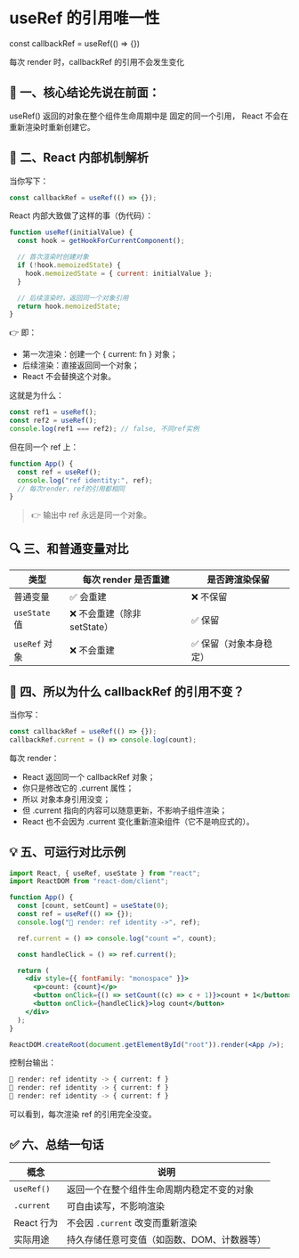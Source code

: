 # useRef 的引用唯一性

const callbackRef = useRef(() => {})

每次 render 时，callbackRef 的引用不会发生变化

## 🧩 一、核心结论先说在前面：

useRef() 返回的对象在整个组件生命周期中是 固定的同一个引用，
React 不会在重新渲染时重新创建它。

## 🧠 二、React 内部机制解析

当你写下：

```js
const callbackRef = useRef(() => {});
```

React 内部大致做了这样的事（伪代码）：

```js
function useRef(initialValue) {
  const hook = getHookForCurrentComponent();

  // 首次渲染时创建对象
  if (!hook.memoizedState) {
    hook.memoizedState = { current: initialValue };
  }

  // 后续渲染时，返回同一个对象引用
  return hook.memoizedState;
}
```

👉 即：

- 第一次渲染：创建一个 { current: fn } 对象；
- 后续渲染：直接返回同一个对象；
- React 不会替换这个对象。

这就是为什么：

```js
const ref1 = useRef();
const ref2 = useRef();
console.log(ref1 === ref2); // false, 不同ref实例
```

但在同一个 ref 上：

```jsx
function App() {
  const ref = useRef();
  console.log("ref identity:", ref);
  // 每次render，ref的引用都相同
}
```

> 👉 输出中 ref 永远是同一个对象。

## 🔍 三、和普通变量对比

| 类型          | 每次 render 是否重建         | 是否跨渲染保留          |
| ------------- | ---------------------------- | ----------------------- |
| 普通变量      | ✅ 会重建                    | ❌ 不保留               |
| `useState` 值 | ❌ 不会重建（除非 setState） | ✅ 保留                 |
| `useRef` 对象 | ❌ 不会重建                  | ✅ 保留（对象本身稳定） |

## 🧩 四、所以为什么 callbackRef 的引用不变？

当你写：

```js
const callbackRef = useRef(() => {});
callbackRef.current = () => console.log(count);
```

每次 render：

- React 返回同一个 callbackRef 对象；
- 你只是修改它的 .current 属性；
- 所以 对象本身引用没变；
- 但 .current 指向的内容可以随意更新，不影响子组件渲染；
- React 也不会因为 .current 变化重新渲染组件（它不是响应式的）。

## 💡 五、可运行对比示例

```jsx
import React, { useRef, useState } from "react";
import ReactDOM from "react-dom/client";

function App() {
  const [count, setCount] = useState(0);
  const ref = useRef(() => {});
  console.log("🔁 render: ref identity ->", ref);

  ref.current = () => console.log("count =", count);

  const handleClick = () => ref.current();

  return (
    <div style={{ fontFamily: "monospace" }}>
      <p>count: {count}</p>
      <button onClick={() => setCount((c) => c + 1)}>count + 1</button>
      <button onClick={handleClick}>log count</button>
    </div>
  );
}

ReactDOM.createRoot(document.getElementById("root")).render(<App />);
```

控制台输出：

```sh
🔁 render: ref identity -> { current: f }
🔁 render: ref identity -> { current: f }
🔁 render: ref identity -> { current: f }
```

可以看到，每次渲染 ref 的引用完全没变。

## ✅ 六、总结一句话

| 概念       | 说明                                        |
| ---------- | ------------------------------------------- |
| `useRef()` | 返回一个在整个组件生命周期内稳定不变的对象  |
| `.current` | 可自由读写，不影响渲染                      |
| React 行为 | 不会因 `.current` 改变而重新渲染            |
| 实际用途   | 持久存储任意可变值（如函数、DOM、计数器等） |
